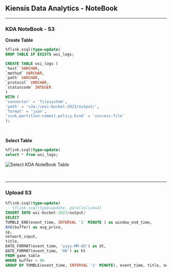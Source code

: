 ## Kiensis Data Analytics - NoteBook
---
### KDA NoteBook - S3
**Create Table**
```sql
%flink.ssql(type=update)
DROP TABLE IF EXISTS wsi_logs;

CREATE TABLE wsi_logs (
`host` VARCHAR,
`method` VARCHAR,
`path` VARCHAR,
`protocol` VARCHAR,
`statuscode` INTEGER
)
WITH (
'connector' = 'filesystem',
'path' = 's3a://wsi-bucket-2023/output/',
'format' = 'json',
'sink.partition-commit.policy.kind' = 'success-file'
);
```

<br>

**Select Table**
```sql
%flink.ssql(type=update)
select * from wsi_logs;
```
![Select KDA NoteBook Table](https://github.com/ondacloud/AWS/raw/main/KinesisDataAnalytics/S3/img/image-1.png)

<br>

---
### Upload S3
```sql
%flink.ssql(type=update)
-- %flink.ssql(type=update, parallelism=4)
INSERT INTO wsi-bucket-2023/output/
SELECT
TUMBLE_END(event_time, INTERVAL '1' MINUTE ) as window_end_time,
AVG(buffer) as avg_price,
ip,
network_input,
title,
DATE_FORMAT(event_time, 'yyyy-MM-dd') as dt,
DATE_FORMAT(event_time, 'HH') as ht
FROM game_table
WHERE buffer > 90
GROUP BY TUMBLE(event_time, INTERVAL '1' MINUTE), event_time, title, network_input, ip;
```